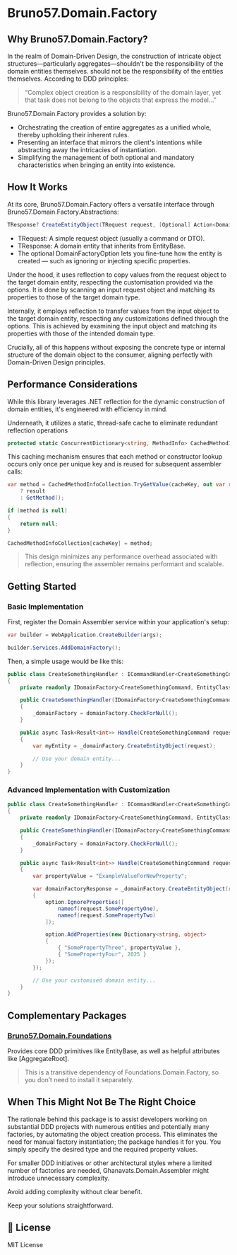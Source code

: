 # Bruno57.Domain.Factory

## Why Bruno57.Domain.Factory?

In the realm of Domain-Driven Design, the construction of intricate object structures—particularly aggregates—shouldn't be the responsibility of the domain entities themselves.
should not be the responsibility of the entities themselves. According to DDD principles:

> “Complex object creation is a responsibility of the domain layer, yet that task does not belong to the objects that express the model…”

Bruno57.Domain.Factory provides a solution by:

* Orchestrating the creation of entire aggregates as a unified whole, thereby upholding their inherent rules.
* Presenting an interface that mirrors the client's intentions while abstracting away the intricacies of instantiation.
* Simplifying the management of both optional and mandatory characteristics when bringing an entity into existence.

## How It Works
At its core, Bruno57.Domain.Factory offers a versatile interface through Bruno57.Domain.Factory.Abstractions:
```csharp
TResponse? CreateEntityObject(TRequest request, [Optional] Action<DomainFactoryOption> action);
```
* TRequest: A simple request object (usually a command or DTO).
* TResponse: A domain entity that inherits from EntityBase.
* The optional DomainFactoryOption lets you fine-tune how the entity is created — such as ignoring or injecting specific properties.

Under the hood, it uses reflection to copy values from the request object to the target domain entity, 
respecting the customisation provided via the options. It is done by scanning an input request object 
and matching its properties to those of the target domain type.

Internally, it employs reflection to transfer values from the input object to the target domain entity, respecting any customizations defined through the options. This is achieved by examining the input object and matching its properties with those of the intended domain type.

Crucially, all of this happens without exposing the concrete type or internal structure of the domain object to the consumer, aligning perfectly with Domain-Driven Design principles.

##  Performance Considerations
While this library leverages .NET reflection for the dynamic construction of domain entities, it's engineered with efficiency in mind.

Underneath, it utilizes a static, thread-safe cache to eliminate redundant reflection operations

```csharp
protected static ConcurrentDictionary<string, MethodInfo> CachedMethodInfoCollection { get; set; } = new();
```

This caching mechanism ensures that each method or constructor lookup occurs only once per unique key and is reused for subsequent assembler calls:

```csharp
var method = CachedMethodInfoCollection.TryGetValue(cacheKey, out var result)
    ? result
    : GetMethod();

if (method is null)
{
    return null;
}

CachedMethodInfoCollection[cacheKey] = method;
```

> This design minimizes any performance overhead associated with reflection, ensuring the assembler remains performant and scalable.

## Getting Started
### Basic Implementation

First, register the Domain Assembler service within your application's setup:

```csharp
var builder = WebApplication.CreateBuilder(args);

builder.Services.AddDomainFactory();
```

Then, a simple usage would be like this:

```csharp
public class CreateSomethingHandler : ICommandHandler<CreateSomethingCommand, SomeResult<int>>
{
    private readonly IDomainFactory<CreateSomethingCommand, EntityClass> _domainFactory;

    public CreateSomethingHandler(IDomainFactory<CreateSomethingCommand, EntityClass> domainFactory)
    {
        _domainFactory = domainFactory.CheckForNull();
    }

    public async Task<Result<int>> Handle(CreateSomethingCommand request, CancellationToken cancellationToken)
    {
        var myEntity = _domainFactory.CreateEntityObject(request);

        // Use your domain entity...
    }
}
```
### Advanced Implementation with Customization

```csharp
public class CreateSomethingHandler : ICommandHandler<CreateSomethingCommand, SomeResult<int>>
{
    private readonly IDomainFactory<CreateSomethingCommand, EntityClass> _domainFactory;

    public CreateSomethingHandler(IDomainFactory<CreateSomethingCommand, EntityClass> domainFactory)
    {
        _domainFactory = domainFactory.CheckForNull();
    }

    public async Task<Result<int>> Handle(CreateSomethingCommand request, CancellationToken cancellationToken)
    {
        var propertyValue = "ExampleValueForNewProperty";

        var domainFactoryResponse = _domainFactory.CreateEntityObject(request, option =>
        {
            option.IgnoreProperties([
                nameof(request.SomePropertyOne),
                nameof(request.SomePropertyTwo)
            ]);

            option.AddProperties(new Dictionary<string, object>
            {
                { "SomePropertyThree", propertyValue },
                { "SomePropertyFour", 2025 }
            });
        });

        // Use your customised domain entity...
    }
}
```

##  Complementary Packages
### [Bruno57.Domain.Foundations](https://www.nuget.org/packages/Bruno57.Domain.Foundations)
Provides core DDD primitives like EntityBase, as well as helpful attributes like [AggregateRoot].

> This is a transitive dependency of Foundations.Domain.Factory, so you don’t need to install it separately.

## When This Might Not Be The Right Choice
The rationale behind this package is to assist developers working on substantial DDD projects with numerous entities and potentially many factories, by automating the object creation process. This eliminates the need for manual factory instantiation; the package handles it for you. You simply specify the desired type and the required property values.

For smaller DDD initiatives or other architectural styles where a limited number of factories are needed, Ghanavats.Domain.Assembler might introduce unnecessary complexity.

Avoid adding complexity without clear benefit.

Keep your solutions straightforward.

## 📜 License
MIT License
